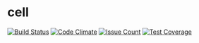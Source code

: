 # cell

[![Build Status](https://travis-ci.org/smartbox-io/cell.svg?branch=master)](https://travis-ci.org/smartbox-io/cell)
[![Code Climate](https://codeclimate.com/github/smartbox-io/cell/badges/gpa.svg)](https://codeclimate.com/github/smartbox-io/cell)
[![Issue Count](https://codeclimate.com/github/smartbox-io/cell/badges/issue_count.svg)](https://codeclimate.com/github/smartbox-io/cell)
[![Test Coverage](https://codeclimate.com/github/smartbox-io/cell/badges/coverage.svg)](https://codeclimate.com/github/smartbox-io/cell/coverage)
